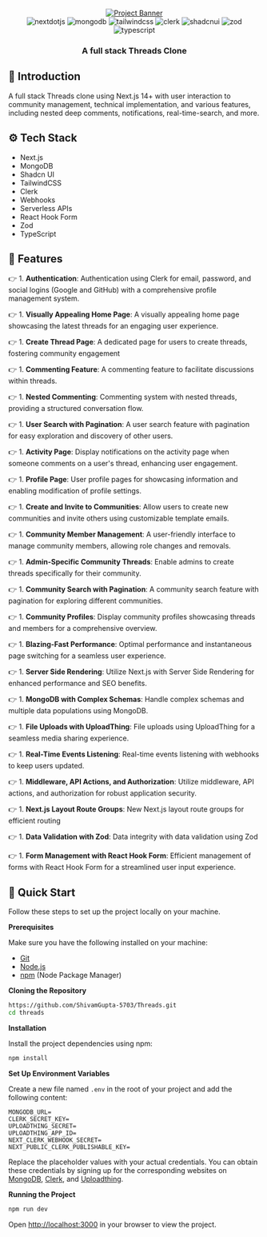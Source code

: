 <div align="center">
  <br />
    <a href="#" target="_blank">
      <img src="https://github.com/ShivamGupta-5703/Threads/assets/134150130/07d3115c-5e28-46c7-8624-a484cb43fe0f" alt="Project Banner">
    </a>
  <br />

  <div>
    <img src="https://img.shields.io/badge/-Next_JS-black?style=for-the-badge&logoColor=white&logo=nextdotjs&color=000000" alt="nextdotjs" />
    <img src="https://img.shields.io/badge/-MongoDB-black?style=for-the-badge&logoColor=white&logo=mongodb&color=47A248" alt="mongodb" />
    <img src="https://img.shields.io/badge/-Tailwind_CSS-black?style=for-the-badge&logoColor=white&logo=tailwindcss&color=06B6D4" alt="tailwindcss" />
    <img src="https://img.shields.io/badge/-Clerk-black?style=for-the-badge&logoColor=white&logo=clerk&color=6C47FF" alt="clerk" />
    <img src="https://img.shields.io/badge/-Shadcn_UI-black?style=for-the-badge&logoColor=white&logo=shadcnui&color=000000" alt="shadcnui" />
    <img src="https://img.shields.io/badge/-Zod-black?style=for-the-badge&logoColor=white&logo=zod&color=3E67B1" alt="zod" />
    <img src="https://img.shields.io/badge/-Typescript-black?style=for-the-badge&logoColor=white&logo=typescript&color=3178C6" alt="typescript" />
  </div>

  <h3 align="center">A full stack Threads Clone</h3>
</div>

## <a name="introduction">🤖 Introduction</a>

A full stack Threads clone using Next.js 14+ with  user interaction to community management, technical implementation, and various features, including nested deep comments, notifications, real-time-search, and more.  

## <a name="tech-stack">⚙️ Tech Stack</a>

- Next.js
- MongoDB
- Shadcn UI
- TailwindCSS
- Clerk
- Webhooks
- Serverless APIs
- React Hook Form
- Zod
- TypeScript

## <a name="features">🔋 Features</a>

👉 1. **Authentication**: Authentication using Clerk for email, password, and social logins (Google and GitHub) with a comprehensive profile management system.

👉 1. **Visually Appealing Home Page**: A visually appealing home page showcasing the latest threads for an engaging user experience.

👉 1. **Create Thread Page**: A dedicated page for users to create threads, fostering community engagement

👉 1. **Commenting Feature**: A commenting feature to facilitate discussions within threads.

👉 1. **Nested Commenting**: Commenting system with nested threads, providing a structured conversation flow.

👉 1. **User Search with Pagination**: A user search feature with pagination for easy exploration and discovery of other users.

👉 1. **Activity Page**: Display notifications on the activity page when someone comments on a user's thread, enhancing user engagement.

👉 1. **Profile Page**: User profile pages for showcasing information and enabling modification of profile settings.

👉 1. **Create and Invite to Communities**: Allow users to create new communities and invite others using customizable template emails.

👉 1. **Community Member Management**: A user-friendly interface to manage community members, allowing role changes and removals.

👉 1. **Admin-Specific Community Threads**: Enable admins to create threads specifically for their community.

👉 1. **Community Search with Pagination**: A community search feature with pagination for exploring different communities.

👉 1. **Community Profiles**: Display community profiles showcasing threads and members for a comprehensive overview.

👉 1. **Blazing-Fast Performance**: Optimal performance and instantaneous page switching for a seamless user experience.

👉 1. **Server Side Rendering**: Utilize Next.js with Server Side Rendering for enhanced performance and SEO benefits.

👉 1. **MongoDB with Complex Schemas**: Handle complex schemas and multiple data populations using MongoDB.

👉 1. **File Uploads with UploadThing**: File uploads using UploadThing for a seamless media sharing experience.

👉 1. **Real-Time Events Listening**: Real-time events listening with webhooks to keep users updated.

👉 1. **Middleware, API Actions, and Authorization**: Utilize middleware, API actions, and authorization for robust application security.

👉 1. **Next.js Layout Route Groups**: New Next.js layout route groups for efficient routing

👉 1. **Data Validation with Zod**: Data integrity with data validation using Zod

👉 1. **Form Management with React Hook Form**: Efficient management of forms with React Hook Form for a streamlined user input experience.

## <a name="quick-start">🤸 Quick Start</a>

Follow these steps to set up the project locally on your machine.

**Prerequisites**

Make sure you have the following installed on your machine:

- [Git](https://git-scm.com/)
- [Node.js](https://nodejs.org/en)
- [npm](https://www.npmjs.com/) (Node Package Manager)

**Cloning the Repository**

```bash
https://github.com/ShivamGupta-5703/Threads.git
cd threads
```

**Installation**

Install the project dependencies using npm:

```bash
npm install
```

**Set Up Environment Variables**

Create a new file named `.env` in the root of your project and add the following content:

```env
MONGODB_URL=
CLERK_SECRET_KEY=
UPLOADTHING_SECRET=
UPLOADTHING_APP_ID=
NEXT_CLERK_WEBHOOK_SECRET=
NEXT_PUBLIC_CLERK_PUBLISHABLE_KEY=
```

Replace the placeholder values with your actual credentials. You can obtain these credentials by signing up for the corresponding websites on [MongoDB](https://www.mongodb.com/), [Clerk](https://clerk.com/), and [Uploadthing](https://uploadthing.com/). 

**Running the Project**

```bash
npm run dev
```

Open [http://localhost:3000](http://localhost:3000) in your browser to view the project.
